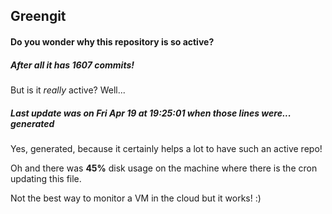 ## Greengit

#### Do you wonder why this repository is so active?

##### After all it has 1607 commits!

But is it *really* active? Well...

##### Last update was on Fri Apr 19 at 19:25:01 when those lines were... generated

Yes, generated, because it certainly helps a lot to have such an active repo!

Oh and there was **45%** disk usage on the machine
where there is the cron updating this file.

Not the best way to monitor a VM in the cloud but it works! :)
